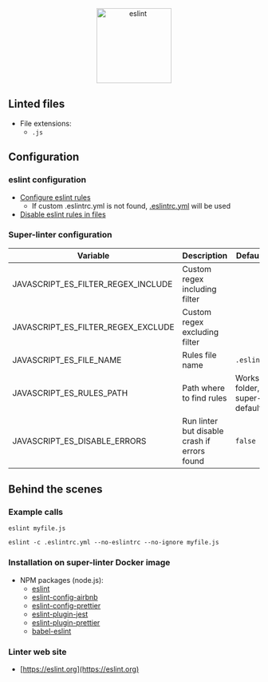 <!-- markdownlint-disable MD033 MD041 -->
<!-- Generated by .automation/build.py, please do not update manually -->

<div align="center">
  <a href="https://eslint.org" target="blank" title="Visit linter Web Site">
    <img src="https://miro.medium.com/max/875/1*jFyfsakE2WBv5sFjBQUsuw.png" alt="eslint" height="150px">
  </a>
</div>

## Linted files

- File extensions:
  - `.js`

## Configuration

### eslint configuration

- [Configure eslint rules](https://eslint.org/docs/user-guide/configuring)
  - If custom .eslintrc.yml is not found, [.eslintrc.yml](https://github.com/nvuillam/super-linter/tree/POC_RefactorInPython/TEMPLATES/.eslintrc.yml) will be used
- [Disable eslint rules in files](https://eslint.org/docs/user-guide/configuring#disabling-rules-with-inline-comments)

### Super-linter configuration

| Variable | Description | Default value |
| ----------------- | -------------- | -------------- |
| JAVASCRIPT_ES_FILTER_REGEX_INCLUDE | Custom regex including filter |  |
| JAVASCRIPT_ES_FILTER_REGEX_EXCLUDE | Custom regex excluding filter |  |
| JAVASCRIPT_ES_FILE_NAME | Rules file name | `.eslintrc.yml` |
| JAVASCRIPT_ES_RULES_PATH | Path where to find rules | Workspace folder, then super-linter default rules |
| JAVASCRIPT_ES_DISABLE_ERRORS | Run linter but disable crash if errors found | `false` |

## Behind the scenes

### Example calls

```shell
eslint myfile.js
```

```shell
eslint -c .eslintrc.yml --no-eslintrc --no-ignore myfile.js
```


### Installation on super-linter Docker image

- NPM packages (node.js):
  - [eslint](https://www.npmjs.com/package/eslint)
  - [eslint-config-airbnb](https://www.npmjs.com/package/eslint-config-airbnb)
  - [eslint-config-prettier](https://www.npmjs.com/package/eslint-config-prettier)
  - [eslint-plugin-jest](https://www.npmjs.com/package/eslint-plugin-jest)
  - [eslint-plugin-prettier](https://www.npmjs.com/package/eslint-plugin-prettier)
  - [babel-eslint](https://www.npmjs.com/package/babel-eslint)

### Linter web site
- [https://eslint.org](https://eslint.org)

